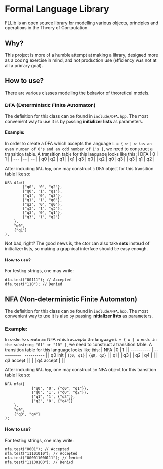 
# Formal Language Library
FLLib is an open source library for modelling various objects, principles and operations in the Theory of Computation. 
## Why?
This project is more of a humble attempt at making a library, designed more as a coding exercise in mind, and not production use (efficiency was not at all a primary goal).
## How to use?
There are various classes modelling the behavior of theoretical models.
### DFA (Deterministic Finite Automaton)
The definition for this class can be found in `include/DFA.hpp`. The most convenient way to use it is by passing **initializer lists** as parameters.
#### Example:
In order to create a DFA which accepts the language `L = { w | w has an even number of 0's and an odd number of 1's }`, we need to construct a transition table. A transition table for this language looks like this:
| DFA | 0  | 1  |
| --- | -- | -- |
| q0  | q2 | q1 |
| q1  | q3 | q0 |
| q2  | q0 | q3 |
| q3  | q1 | q2 |

After including `DFA.hpp`, one may construct a DFA object for this transition table like so:
```
DFA dfa({
		{"q0", '0', "q2"},
		{"q0", '1', "q1"},
		{"q1", '0', "q3"},
		{"q1", '1', "q0"},
		{"q2", '0', "q0"},
		{"q2", '1', "q3"},
		{"q3", '0', "q1"},
		{"q3", '1', "q2"}
	},
	"q0",
	{"q1"}
);
```
Not bad, right? The good news is, the ctor can also take **sets** instead of initializer lists, so making a graphical interface should be easy enough.

#### How to use?
For testing strings, one may write:
```
dfa.test("00111"); // Accepted
dfa.test("110"); // Denied
```
## NFA (Non-deterministic Finite Automaton)
The definition for this class can be found in `include/NFA.hpp`. The most convenient way to use it is also by passing **initializer lists** as parameters.
### Example:
In order to create an NFA which accepts the language `L = { w | w ends in the substring "01" or "10" }`, we need to construct a transition table. A transition table for this language looks like this:
| NFA        | 0          | 1          |
| ---------- | ---------- | ---------- |
| q0 init    | `{q0, q1}` | `{q0, q2}` |
| q1         |            | q3         |
| q2         | q4         |            |
| q3 accept  |            |            |
| q4 accept  |            |            |

After including `NFA.hpp`, one may construct an NFA object for this transition table like so:
```
NFA nfa({
			{"q0", '0', {"q0", "q1"}},
			{"q0", '1', {"q0", "q2"}},
			{"q1", '1', {"q3"}},
			{"q2", '0', {"q4"}}
	},
	"q0",
	{"q3", "q4"}
);
```
#### How to use?
For testing strings, one may write:
```
nfa.test("0001"); // Accepted
nfa.test("11101010"); // Accepted
nfa.test("000011000111"); // Denied
nfa.test("11100100"); // Denied
```
